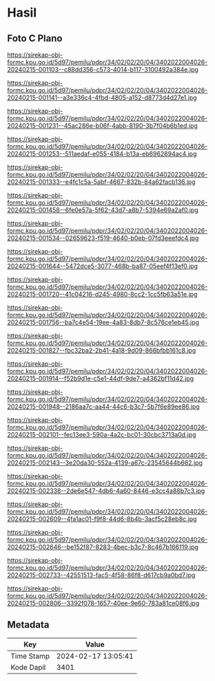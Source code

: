 # Hasil

## Foto C Plano

https://sirekap-obj-formc.kpu.go.id/5d97/pemilu/pdpr/34/02/02/20/04/3402022004026-20240215-001103--c88dd356-c573-4014-b117-3100492a384e.jpg

https://sirekap-obj-formc.kpu.go.id/5d97/pemilu/pdpr/34/02/02/20/04/3402022004026-20240215-001141--a3e336c4-4fbd-4805-a152-d8773d4d27e1.jpg

https://sirekap-obj-formc.kpu.go.id/5d97/pemilu/pdpr/34/02/02/20/04/3402022004026-20240215-001231--45ac286e-b06f-4abb-8190-3b7f04b6b1ed.jpg

https://sirekap-obj-formc.kpu.go.id/5d97/pemilu/pdpr/34/02/02/20/04/3402022004026-20240215-001253--511aedaf-e055-4184-b13a-eb6962894ac4.jpg

https://sirekap-obj-formc.kpu.go.id/5d97/pemilu/pdpr/34/02/02/20/04/3402022004026-20240215-001333--e4fc1c5a-5abf-4667-832b-84a62facb136.jpg

https://sirekap-obj-formc.kpu.go.id/5d97/pemilu/pdpr/34/02/02/20/04/3402022004026-20240215-001458--6fe0e57a-5f62-43d7-a8b7-5394e69a2af0.jpg

https://sirekap-obj-formc.kpu.go.id/5d97/pemilu/pdpr/34/02/02/20/04/3402022004026-20240215-001534--02659623-f519-4640-b0eb-07fd3eeefdc4.jpg

https://sirekap-obj-formc.kpu.go.id/5d97/pemilu/pdpr/34/02/02/20/04/3402022004026-20240215-001644--5472dce5-3077-468b-ba87-05eef4f13ef0.jpg

https://sirekap-obj-formc.kpu.go.id/5d97/pemilu/pdpr/34/02/02/20/04/3402022004026-20240215-001720--41c04216-d245-4980-8cc2-1cc5fb63a51e.jpg

https://sirekap-obj-formc.kpu.go.id/5d97/pemilu/pdpr/34/02/02/20/04/3402022004026-20240215-001756--ba7c4e54-19ee-4a83-8db7-8c576ce1eb45.jpg

https://sirekap-obj-formc.kpu.go.id/5d97/pemilu/pdpr/34/02/02/20/04/3402022004026-20240215-001827--fbc32ba2-2b41-4a18-9d09-866bfbb161c8.jpg

https://sirekap-obj-formc.kpu.go.id/5d97/pemilu/pdpr/34/02/02/20/04/3402022004026-20240215-001914--f52b9d1e-c5e1-44df-9de7-a4362bf11d42.jpg

https://sirekap-obj-formc.kpu.go.id/5d97/pemilu/pdpr/34/02/02/20/04/3402022004026-20240215-001948--2186aa7c-aa44-44c6-b3c7-5b7f6e89ee86.jpg

https://sirekap-obj-formc.kpu.go.id/5d97/pemilu/pdpr/34/02/02/20/04/3402022004026-20240215-002101--fec13ee3-590a-4a2c-bc01-30cbc3713a0d.jpg

https://sirekap-obj-formc.kpu.go.id/5d97/pemilu/pdpr/34/02/02/20/04/3402022004026-20240215-002143--3e20da30-552a-4139-a67c-23545644b662.jpg

https://sirekap-obj-formc.kpu.go.id/5d97/pemilu/pdpr/34/02/02/20/04/3402022004026-20240215-002338--2de6e547-4db6-4a60-8446-e3cc4a88b7c3.jpg

https://sirekap-obj-formc.kpu.go.id/5d97/pemilu/pdpr/34/02/02/20/04/3402022004026-20240215-002609--4fa1ac01-f9f8-44d6-8b4b-3acf5c28eb8c.jpg

https://sirekap-obj-formc.kpu.go.id/5d97/pemilu/pdpr/34/02/02/20/04/3402022004026-20240215-002646--be152f87-8283-4bec-b3c7-8c467b166119.jpg

https://sirekap-obj-formc.kpu.go.id/5d97/pemilu/pdpr/34/02/02/20/04/3402022004026-20240215-002733--42551513-fac5-4f58-86f8-d617cb9a0bd7.jpg

https://sirekap-obj-formc.kpu.go.id/5d97/pemilu/pdpr/34/02/02/20/04/3402022004026-20240215-002806--3392f078-1657-40ee-9e60-783a81ce08f6.jpg


## Metadata

| Key        | Value               |
| ---------- | ------------------- |
| Time Stamp | 2024-02-17 13:05:41 |
| Kode Dapil | 3401                |



